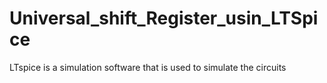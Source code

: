 # Universal_shift_Register_usin_LTSpice
LTspice is a simulation software that is used to simulate the  circuits
